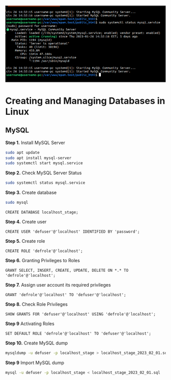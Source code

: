 ![MySQL Status](img/epam-homework-db-status.png)

# Creating and Managing Databases in Linux

## MySQL

**Step 1.** Install MySQL Server

``` bash
sudo apt update
sudo apt install mysql-server
sudo systemctl start mysql.service
```

**Step 2.** Check MySQL Server Status

``` bash
sudo systemctl status mysql.service
```

**Step 3.** Create database

``` bash
sudo mysql
```

``` mysql 
CREATE DATABASE localhost_stage;
```

**Step 4.** Create user

``` mysql
CREATE USER 'defuser'@'localhost' IDENTIFIED BY 'password';
```

**Step 5.** Create role

``` mysql
CREATE ROLE 'defrole'@'localhost';
```

**Step 6.** Granting Privileges to Roles

``` mysql
GRANT SELECT, INSERT, CREATE, UPDATE, DELETE ON *.* TO 'defrole'@'localhost';
```

**Step 7.** Assign user account its required privileges

``` mysql
GRANT 'defrole'@'localhost' TO 'defuser'@'localhost';
```

**Step 8.** Check Role Privileges

``` mysql
SHOW GRANTS FOR 'defuser'@'localhost' USING 'defrole'@'localhost';
```

**Step 9** Activating Roles

``` mysql
SET DEFAULT ROLE 'defrole'@'localhost' TO 'defuser'@'localhost';
```

**Step 10.** Create MySQL dump

``` bash
mysqldump -u defuser -p localhost_stage > localhost_stage_2023_02_01.sql
```

**Step 9** Import MySQL dump

``` bash
mysql -u defuser -p localhost_stage < localhost_stage_2023_02_01.sql
```




